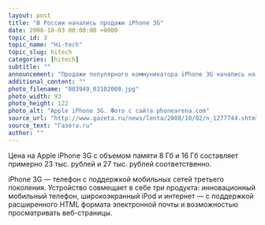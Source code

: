 ```yaml
---
layout: post
title: "В России начались продажи iPhone 3G"
date: 2008-10-03 00:00:00 +0000
topic_id: 3
topic_name: "Hi-tech"
topic_slug: hitech
categories: [hitech]
subtitle: ""
announcement: "Продажи популярного коммуникатора iPhone 3G начались на Дальнем Востоке в ночь с четверга на пятницу. Первыми в России долгожданную новинку смогли приобрести жители Камчатки, где только наступила полночь."
additional_content: ""
photo_filename: "003949_03102008.jpg"
photo_width: 93
photo_height: 122
photo_alt: "Apple iPhone 3G. Фото с сайта phonearena.com"
source_url: "http://www.gazeta.ru/news/lenta/2008/10/02/n_1277744.shtml"
source_text: "Газета.ru"
author: ""
---
```

Цена на Apple iPhone 3G с объемом памяти 8 Гб и 16 Гб составляет примерно 23 тыс. рублей и 27 тыс. рублей соответственно.

iPhone 3G — телефон с поддержкой мобильных сетей третьего поколения. Устройство совмещает в себе три продукта: инновационный мобильный телефон, широкоэкранный iPod и интернет — с поддержкой расширенного HTML формата электронной почты и возможностью просматривать веб-страницы.
